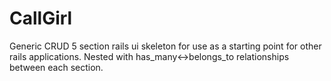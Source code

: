 # CallGirl
Generic CRUD 5 section rails ui skeleton for use as a starting point for other rails applications. Nested with has_many&lt;->belongs_to relationships between each section. 
